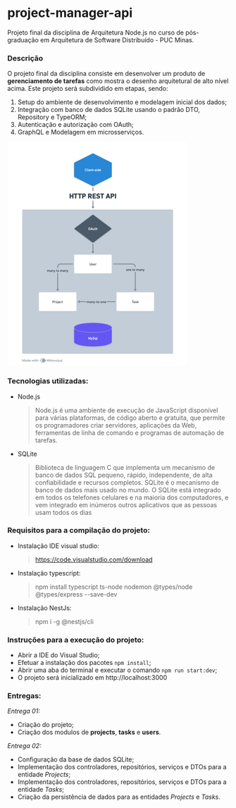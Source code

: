# project-manager-api
Projeto final da disciplina de Arquitetura Node.js no curso de pós-graduação em Arquitetura de Software Distribuído - PUC Minas.


### Descrição

O projeto final da disciplina consiste em desenvolver um produto de **gerenciamento de tarefas** como
mostra o desenho arquitetural de alto nível acima. Este projeto será subdividido em etapas, sendo:

1. Setup do ambiente de desenvolvimento e modelagem inicial dos dados;
2. Integração com banco de dados SQLite usando o padrão DTO, Repository e TypeORM;
3. Autenticação e autorização com OAuth;
4. GraphQL e Modelagem em microsserviços.

![alt text](image.png)

### Tecnologias utilizadas:
- Node.js
    > Node.js é uma ambiente de execução de JavaScript disponível para várias plataformas, de código aberto e gratuita, que permite os programadores criar servidores, aplicações da Web, ferramentas de linha de comando e programas de automação de tarefas.
- SQLite
    > Biblioteca de linguagem C que implementa um mecanismo de banco de dados SQL pequeno, rápido, independente, de alta confiabilidade e recursos completos. SQLite é o mecanismo de banco de dados mais usado no mundo. O SQLite está integrado em todos os telefones celulares e na maioria dos computadores, e vem integrado em inúmeros outros aplicativos que as pessoas usam todos os dias

### Requisitos para a compilação do projeto:
- Instalação IDE visual studio:
    > https://code.visualstudio.com/download
- Instalação typescript:
    > npm install typescript ts-node nodemon @types/node @types/express --save-dev
- Instalação NestJs:
    > npm i -g @nestjs/cli

### Instruções para a execução do projeto:
- Abrir a IDE do Visual Studio;
- Efetuar a instalação dos pacotes `npm install`;
- Abrir uma aba do terminal e executar o comando `npm run start:dev`;
- O projeto será inicializado em http://localhost:3000

### Entregas:

_Entrega 01:_
- Criação do projeto;
- Criação dos modulos de **projects**, **tasks** e **users**.

_Entrega 02:_
- Configuração da base de dados SQLite;
- Implementação dos controladores, repositórios, serviços e DTOs para a entidade _Projects_;
- Implementação dos controladores, repositórios, serviços e DTOs para a entidade _Tasks_;
- Criação da persistência de dados para as entidades _Projects_ e _Tasks_.